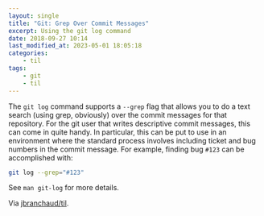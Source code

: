 ```yaml
---
layout: single
title: "Git: Grep Over Commit Messages"
excerpt: Using the git log command
date: 2018-09-27 10:14
last_modified_at: 2023-05-01 18:05:18
categories:
    - til
tags:
    - git
    - til
---
```


The `git log` command supports a `--grep` flag that allows you to do a text
search (using grep, obviously) over the commit messages for that repository.
For the git user that writes descriptive commit messages, this can come in
quite handy. In particular, this can be put to use in an environment where
the standard process involves including ticket and bug numbers in the commit
message. For example, finding bug `#123` can be accomplished with:

```bash
git log --grep="#123"
```

See `man git-log` for more details.

Via [jbranchaud/til](https://github.com/jbranchaud/til).
